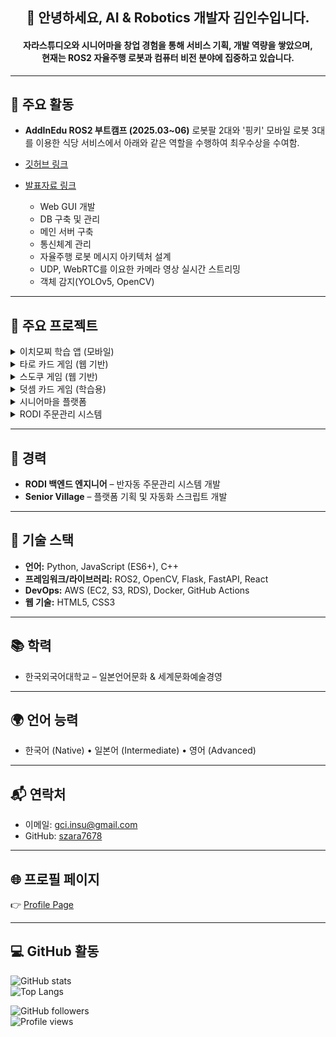 <h2 align="center">👋 안녕하세요, AI & Robotics 개발자 김인수입니다.</h2>
<h4 align="center">자라스튜디오와 시니어마을 창업 경험을 통해 서비스 기획, 개발 역량을 쌓았으며,<br>현재는 ROS2 자율주행 로봇과 컴퓨터 비전 분야에 집중하고 있습니다.</h4>

---

## 🚀 주요 활동
- **AddInEdu ROS2 부트캠프 (2025.03~06)**
로봇팔 2대와 '핑키' 모바일 로봇 3대를 이용한 식당 서비스에서 아래와 같은 역할을 수행하여 최우수상을 수여함.
- [깃허브 링크](https://github.com/addinedu-roscamp-4th/roscamp-repo-2)
- [발표자료 링크](https://drive.google.com/drive/folders/1eM7FVPBz3ZPPiFZplQSFO0GySxM622Xk?usp=sharing)

  - Web GUI 개발
  - DB 구축 및 관리
  - 메인 서버 구축
  - 통신체계 관리
  - 자율주행 로봇 메시지 아키텍처 설계
  - UDP, WebRTC를 이요한 카메라 영상 실시간 스트리밍
  - 객체 감지(YOLOv5, OpenCV)

---

## 🧩 주요 프로젝트

<details>
<summary>이치모찌 학습 앱 (모바일)</summary>

- LLM을 활용한 문제 자동 생성, 검토 및 수정 자동화  
- 오답노트 및 학습 통계 관리 시스템  
- 레벨별 맞춤형 학습 경로 구현  
- AWS EC2/S3/RDS 기반 인프라 설계·운영  
- GitHub Actions CI/CD 자동 배포  
- [다운로드](https://play.google.com/store/apps/details?id=com.szara7678.ichimozzi)

</details>
<details>
<summary>타로 카드 게임 (웹 기반)</summary>

- 덱 셔플 알고리즘 구현 (무작위 카드 섞기)  
- CSS keyframe 애니메이션 (slideIn, fadeOut)  
- 카드 클릭 이벤트로 DOM 동적 업데이트  
- 반응형 디자인: 뷰포트 단위 활용  
- [데모 & 코드](https://szara7678.github.io/TarotGame/)

</details>

<details>
<summary>스도쿠 게임 (웹 기반)</summary>

- ES5 최적화 백트래킹 솔버  
- 백트래킹+Elimination 기반 퍼즐 검증  
- 수동 입력 & 자동 풀이 모드 지원  
- 실시간 검증 및 힌트 기능  
- [데모 & 코드](https://szara7678.github.io/Sudoku-master/)

</details>

<details>
<summary>덧셈 카드 게임 (학습용)</summary>

- 무작위 숫자 카드 생성 및 점수 집계  
- 레벨별 난이도 조절 알고리즘  
- 실시간 점수판 및 학습 통계 제공  
- [데모 & 코드](https://szara7678.github.io/PlusCardGame/)

</details>

<details>
<summary>시니어마을 플랫폼</summary>

- 플랫폼 기획 및 자동화 워크플로우 스크립트 개발  
- [웹사이트 방문](https://www.seniorvillage.co.kr)

</details>

<details>
<summary>RODI 주문관리 시스템</summary>

- 크롤링된 JSON 데이터를 REST API로 한국 마켓 자동 업로드 (Coupang, Gmarket, 11st)

</details>

---

## 💼 경력
- **RODI 백엔드 엔지니어** – 반자동 주문관리 시스템 개발  
- **Senior Village** – 플랫폼 기획 및 자동화 스크립트 개발  

---

## 🔧 기술 스택
- **언어:** Python, JavaScript (ES6+), C++  
- **프레임워크/라이브러리:** ROS2, OpenCV, Flask, FastAPI, React  
- **DevOps:** AWS (EC2, S3, RDS), Docker, GitHub Actions  
- **웹 기술:** HTML5, CSS3  

---

## 📚 학력
- 한국외국어대학교 – 일본언어문화 & 세계문화예술경영  

---

## 🌍 언어 능력
- 한국어 (Native) • 일본어 (Intermediate) • 영어 (Advanced)  

---

## 📬 연락처
- 이메일: gci.insu@gmail.com  
- GitHub: [szara7678](https://github.com/szara7678)  

---

## 🌐 프로필 페이지
👉 [Profile Page](https://szara7678.github.io/portfolio/)  

---

## 💻 GitHub 활동
![GitHub stats](https://github-readme-stats.vercel.app/api?username=szara7678&show_icons=true&theme=tokyonight)  
![Top Langs](https://github-readme-stats.vercel.app/api/top-langs/?username=szara7678&layout=compact&theme=tokyonight)  

![GitHub followers](https://img.shields.io/github/followers/szara7678?style=social)  
![Profile views](https://komarev.com/ghpvc/?username=szara7678)  
